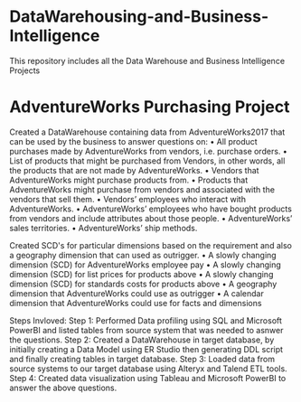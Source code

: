 # DataWarehousing-and-Business-Intelligence
This repository includes all the Data Warehouse and Business Intelligence Projects

# AdventureWorks Purchasing Project

Created a DataWarehouse containing data from AdventureWorks2017 that can be used by the business to answer questions on:
• All product purchases made by AdventureWorks from vendors, i.e. purchase orders.
• List of products that might be purchased from Vendors, in other words, all the products that are not made by AdventureWorks.
• Vendors that AdventureWorks might purchase products from.
• Products that AdventureWorks might purchase from vendors and associated with the vendors that sell them.
• Vendors’ employees who interact with AdventureWorks.
• AdventureWorks’ employees who have bought products from vendors and include attributes about those people.
• AdventureWorks’ sales territories.
• AdventureWorks’ ship methods.

Created SCD's for particular dimensions based on the requirement and also a geography dimension that can used as outrigger.
• A slowly changing dimension (SCD) for AdventureWorks employee pay
• A slowly changing dimension (SCD) for list prices for products above
• A slowly changing dimension (SCD) for standards costs for products above
• A geography dimension that AdventureWorks could use as outrigger
• A calendar dimension that AdventureWorks could use for facts and dimensions

Steps Invloved:
Step 1: Performed Data profiling using SQL and Microsoft PowerBI and listed tables from source system that was needed to asnwer the questions.
Step 2: Created a DataWarehouse in target database, by initially creating a Data Model using ER Studio then generating DDL script and finally creating tables in target database.
Step 3: Loaded data from source systems to our target database using Alteryx and Talend ETL tools.
Step 4: Created data visualization using Tableau and Microsoft PowerBI to answer the above questions.

